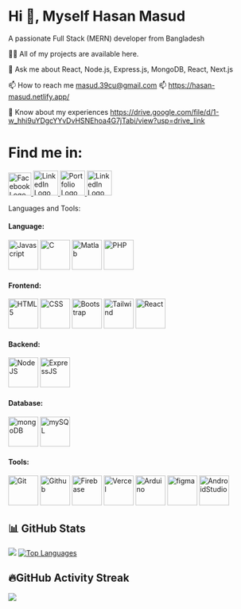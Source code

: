# Hi 👋, Myself Hasan Masud
A passionate Full Stack (MERN) developer from Bangladesh

👨‍💻 All of my projects are available here.

💬 Ask me about React, Node.js, Express.js, MongoDB, React, Next.js

📫 How to reach me masud.39cu@gmail.com
📫 https://hasan-masud.netlify.app/

📄 Know about my experiences https://drive.google.com/file/d/1-w_hhi9uYDgcYYvDvHSNEhoa4G7jTabi/view?usp=drive_link
# Find me in:
<div className="gap-4">
  <a href="https://www.facebook.com/hasan.masud.1234" className="rounded-full">
<img src="https://i.ibb.co/LPgnXm0/124010.png" alt="Facebook Logo"" width="46" height="46">
</a>

<a href="https://www.linkedin.com/in/hasan-masud-110203/" >
<img src="https://i.ibb.co/xLHkMj3/linkedin-square-icon-1320168278649782468.png" className="rounded-full" alt="LinkedIn Logo" width="50" height="50">
</a>
<a href="https://hasan-masud.netlify.app/" >
<img src="https://cdn-icons-png.flaticon.com/512/726/726005.png" alt="Portfolio Logo" className="rounded-xl" width="50" height="50">
</a>
<a href="https://github.com/HasanMasud1039" >
<img src="https://cdn-icons-png.flaticon.com/512/25/25231.png" alt="LinkedIn Logo" className="rounded-xl" width="50" height="50">
</a>
</div>

Languages and Tools:
<h4 align="left">Language:</h4>
<div>
  <img src="https://static.vecteezy.com/system/resources/previews/027/127/560/original/javascript-logo-javascript-icon-transparent-free-png.png" alt="Javascript" className="rounded-xl" width="60" height="60">
    <img src="https://i.pinimg.com/originals/6e/46/e7/6e46e7dbe2bb73dacc055e5dbd85c3ad.png" alt="C" className="rounded-xl" width="60" height="60">
        <img src="https://upload.wikimedia.org/wikipedia/commons/thumb/2/21/Matlab_Logo.png/667px-Matlab_Logo.png" alt="Matlab" className="rounded-xl" width="60" height="60">
        <img src="https://upload.wikimedia.org/wikipedia/commons/thumb/2/27/PHP-logo.svg/2560px-PHP-logo.svg.png" alt="PHP" className="rounded-xl" width="60" height="60">
  
</div>


<h4 align="left">Frontend:</h4>
<div>
  <img src="https://upload.wikimedia.org/wikipedia/commons/thumb/3/38/HTML5_Badge.svg/800px-HTML5_Badge.svg.png" alt="HTML5" className="rounded-xl" width="60" height="60">
    <img src="https://seeklogo.com/images/C/css3-logo-8724075274-seeklogo.com.png" alt="CSS" className="rounded-xl" width="60" height="60">
        <img src="https://upload.wikimedia.org/wikipedia/commons/thumb/b/b2/Bootstrap_logo.svg/1280px-Bootstrap_logo.svg.png" alt="Bootstrap" className="rounded-xl" width="60" height="60">
        <img src="https://logowik.com/content/uploads/images/t_tailwind-css3232.logowik.com.webp" alt="Tailwind" className="rounded-xl" width="60" height="60">
         <img src="https://upload.wikimedia.org/wikipedia/commons/thumb/a/a7/React-icon.svg/2300px-React-icon.svg.png" alt="React " className="rounded-xl" width="60" height="60">
  
</div>



<h4 align="left">Backend:</h4>
<div>
  <img src="https://w7.pngwing.com/pngs/452/24/png-transparent-js-logo-node-logos-and-brands-icon-thumbnail.png" alt="NodeJS" className="rounded-xl" width="60" height="60">
    <img src="https://ih1.redbubble.net/image.438908244.6144/bg,f8f8f8-flat,750x,075,f-pad,750x1000,f8f8f8.u2.jpg" alt="ExpressJS" className="rounded-xl" width="60" height="60">  
</div>


<h4 align="left">Database:</h4>
<div>
  <img src="https://global-uploads.webflow.com/62014002185c7b256316ef63/62559cbb1c6557d302c2cbd2_GFz_P-5e_400x400.png" alt="mongoDB" className="rounded-xl" width="60" height="60">
    <img src="https://aety.io/wp-content/uploads/2016/11/mysql-logo.png" alt="mySQL" className="rounded-xl" width="60" height="60">
  
</div>


<h4 align="left">Tools:</h4>
<div>
  <img src="https://git-scm.com/images/logos/downloads/Git-Icon-Black.png" alt="Git" className="rounded-xl" width="60" height="60">
    <img src="https://github.githubassets.com/images/modules/logos_page/GitHub-Mark.png" alt="Github" className="rounded-xl" width="60" height="60">
        <img src="https://w7.pngwing.com/pngs/246/288/png-transparent-firebase-hd-logo-thumbnail.png" alt="Firebase" className="rounded-xl" width="60" height="60">
        <img src="https://seeklogo.com/images/V/vercel-logo-F748E39008-seeklogo.com.png" alt="Vercel" className="rounded-xl" width="60" height="60">
         <img src="https://logowik.com/content/uploads/images/arduino5804.jpg" alt="Arduino" className="rounded-xl" width="60" height="60">
         <img src="https://logowik.com/content/uploads/images/figma.jpg" alt="figma" className="rounded-xl" width="60" height="60">
         <img src="https://upload.wikimedia.org/wikipedia/commons/thumb/e/e3/Android_Studio_Icon_%282014-2019%29.svg/1200px-Android_Studio_Icon_%282014-2019%29.svg.png" alt="AndroidStudio" className="rounded-xl" width="60" height="60">

  ## 📊 GitHub Stats
![](https://github-readme-stats.vercel.app/api?username=HasanMasud1039&theme=react&show_icons=true)
[![Top Languages](https://github-readme-stats.vercel.app/api/top-langs/?username=HasanMasud1039&theme=react&show_icons=true)](https://github.com/HasanMasud1039/github-readme-stats)

## 🔥GitHub Activity Streak
![](https://github-readme-streak-stats.herokuapp.com?user=HasanMasud1039&theme=react&show_icons=true")

</div>




